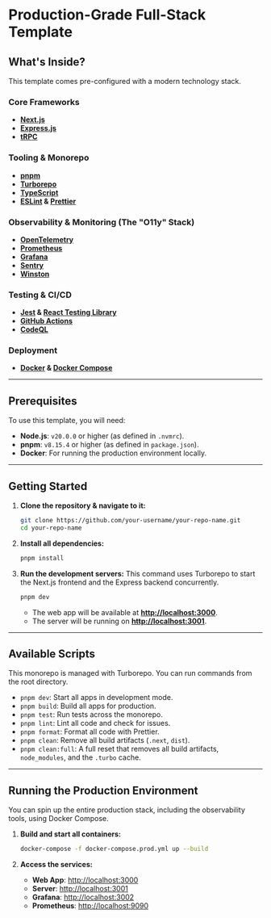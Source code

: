 # Production-Grade Full-Stack Template

## What's Inside?

This template comes pre-configured with a modern technology stack.

### Core Frameworks

- **[Next.js](https://nextjs.org/)**
- **[Express.js](https://expressjs.com/)**
- **[tRPC](https://trpc.io/)**

### Tooling & Monorepo

- **[pnpm](https://pnpm.io/)**
- **[Turborepo](https://turbo.build/repo)**
- **[TypeScript](https://www.typescriptlang.org/)**
- **[ESLint](https://eslint.org/) & [Prettier](https://prettier.io/)**

### Observability & Monitoring (The "O11y" Stack)

- **[OpenTelemetry](https://opentelemetry.io/)**
- **[Prometheus](https://prometheus.io/)**
- **[Grafana](https://grafana.com/)**
- **[Sentry](https://sentry.io/)**
- **[Winston](https://github.com/winstonjs/winston)**

### Testing & CI/CD

- **[Jest](https://jestjs.io/) & [React Testing Library](https://testing-library.com/docs/react-testing-library/intro/)**
- **[GitHub Actions](https://github.com/features/actions)**
- **[CodeQL](https://codeql.github.com/)**

### Deployment

- **[Docker](https://www.docker.com/) & [Docker Compose](https://docs.docker.com/compose/)**

---

## Prerequisites

To use this template, you will need:

- **Node.js**: `v20.0.0` or higher (as defined in `.nvmrc`).
- **pnpm**: `v8.15.4` or higher (as defined in `package.json`).
- **Docker**: For running the production environment locally.

---

## Getting Started

1.  **Clone the repository & navigate to it:**
    ```bash
    git clone https://github.com/your-username/your-repo-name.git
    cd your-repo-name
    ```
2.  **Install all dependencies:**
    ```bash
    pnpm install
    ```
3.  **Run the development servers:**
    This command uses Turborepo to start the Next.js frontend and the Express backend concurrently.
    ```bash
    pnpm dev
    ```
    - The web app will be available at **[http://localhost:3000](http://localhost:3000)**.
    - The server will be running on **[http://localhost:3001](http://localhost:3001)**.

---

## Available Scripts

This monorepo is managed with Turborepo. You can run commands from the root directory.

- `pnpm dev`: Start all apps in development mode.
- `pnpm build`: Build all apps for production.
- `pnpm test`: Run tests across the monorepo.
- `pnpm lint`: Lint all code and check for issues.
- `pnpm format`: Format all code with Prettier.
- `pnpm clean`: Remove all build artifacts (`.next`, `dist`).
- `pnpm clean:full`: A full reset that removes all build artifacts, `node_modules`, and the `.turbo` cache.

---

## Running the Production Environment

You can spin up the entire production stack, including the observability tools, using Docker Compose.

1.  **Build and start all containers:**

    ```bash
    docker-compose -f docker-compose.prod.yml up --build
    ```

2.  **Access the services:**
    - **Web App**: [http://localhost:3000](http://localhost:3000)
    - **Server**: [http://localhost:3001](http://localhost:3001)
    - **Grafana**: [http://localhost:3002](http://localhost:3002)
    - **Prometheus**: [http://localhost:9090](http://localhost:9090)
